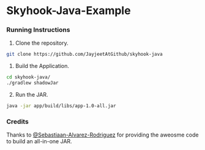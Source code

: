 # Skyhook-Java-Example

### Running Instructions
1. Clone the repository.
```bash
git clone https://github.com/JayjeetAtGithub/skyhook-java
```

1. Build the Application.
```bash
cd skyhook-java/
./gradlew shadowJar
```

2. Run the JAR.
```bash
java -jar app/build/libs/app-1.0-all.jar
```

### Credits

Thanks to [@Sebastiaan-Alvarez-Rodriguez](https://github.com/Sebastiaan-Alvarez-Rodriguez) for providing the aweosme code to build an all-in-one JAR.